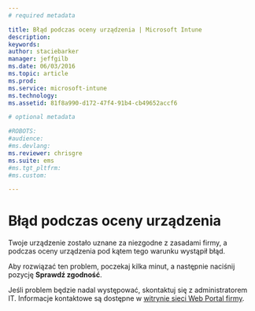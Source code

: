 ```yaml
---
# required metadata

title: Błąd podczas oceny urządzenia | Microsoft Intune
description:
keywords:
author: staciebarker
manager: jeffgilb
ms.date: 06/03/2016
ms.topic: article
ms.prod:
ms.service: microsoft-intune
ms.technology:
ms.assetid: 81f8a990-d172-47f4-91b4-cb49652accf6

# optional metadata

#ROBOTS:
#audience:
#ms.devlang:
ms.reviewer: chrisgre
ms.suite: ems
#ms.tgt_pltfrm:
#ms.custom:

---
```



# Błąd podczas oceny urządzenia
Twoje urządzenie zostało uznane za niezgodne z zasadami firmy, a podczas oceny urządzenia pod kątem tego warunku wystąpił błąd.

Aby rozwiązać ten problem, poczekaj kilka minut, a następnie naciśnij pozycję **Sprawdź zgodność**.

Jeśli problem będzie nadal występować, skontaktuj się z administratorem IT. Informacje kontaktowe są dostępne w [witrynie sieci Web Portal firmy](http://portal.manage.microsoft.com).



<!--HONumber=Jun16_HO2-->


